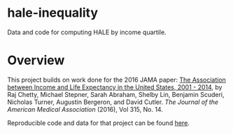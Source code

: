 # hale-inequality
Data and code for computing HALE by income quartile.

# Overview
This project builds on work done for the 2016 JAMA paper: [The Association between Income and Life Expectancy in the United States, 2001 - 2014](http://jama.jamanetwork.com/article.aspx?articleId=2513561&guestAccessKey=4023ce75-d0fb-44de-bb6c-8a10a30a6173), by Raj Chetty, Michael Stepner, Sarah Abraham, Shelby Lin, Benjamin Scuderi, Nicholas Turner, Augustin Bergeron, and David Cutler. *The Journal of the American Medical Association* (2016), Vol 315, No. 14.

Reproducible code and data for that project can be found [here](https://github.com/michaelstepner/healthinequality-code).
